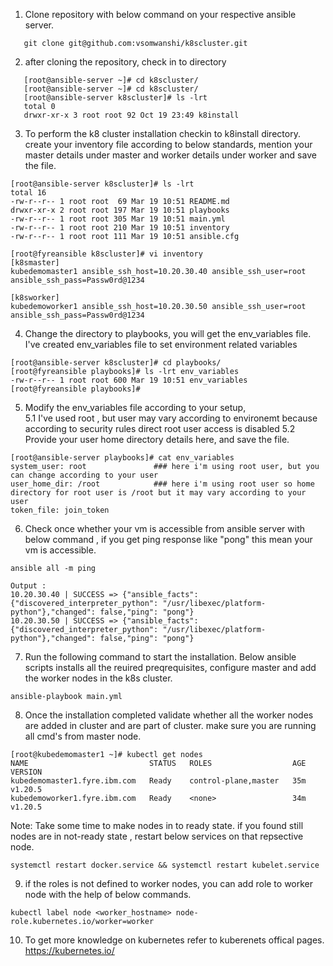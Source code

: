 1. Clone repository with below command on your respective ansible server.
```
   git clone git@github.com:vsomwanshi/k8scluster.git
```

2. after cloning the repository, check in to directory
```
   [root@ansible-server ~]# cd k8scluster/
   [root@ansible-server ~]# cd k8scluster/
   [root@ansible-server k8scluster]# ls -lrt
   total 0
   drwxr-xr-x 3 root root 92 Oct 19 23:49 k8install
```   
   
3.  To perform the k8 cluster installation checkin to k8install directory.
    create your inventory file according to below standards, mention your master 
    details under master and worker details under worker and save the file.
```
[root@ansible-server k8scluster]# ls -lrt
total 16
-rw-r--r-- 1 root root  69 Mar 19 10:51 README.md
drwxr-xr-x 2 root root 197 Mar 19 10:51 playbooks
-rw-r--r-- 1 root root 305 Mar 19 10:51 main.yml
-rw-r--r-- 1 root root 210 Mar 19 10:51 inventory
-rw-r--r-- 1 root root 111 Mar 19 10:51 ansible.cfg

[root@fyreansible k8scluster]# vi inventory 
[k8smaster]
kubedemomaster1 ansible_ssh_host=10.20.30.40 ansible_ssh_user=root ansible_ssh_pass=Passw0rd@1234

[k8sworker]
kubedemoworker1 ansible_ssh_host=10.20.30.50 ansible_ssh_user=root ansible_ssh_pass=Passw0rd@1234
```
4. Change the directory to playbooks, you will get the env_variables file.
   I've created env_variables file to set environment related variables

```
[root@ansible-server k8scluster]# cd playbooks/
[root@fyreansible playbooks]# ls -lrt env_variables 
-rw-r--r-- 1 root root 600 Mar 19 10:51 env_variables
[root@fyreansible playbooks]# 
```

5. Modify the env_variables file according to your setup,  
  5.1 I've used root , but user may vary according to environemt because according to security rules direct root user access is disabled
  5.2 Provide your user home directory details here, and save the file.

```
[root@ansible-server playbooks]# cat env_variables 
system_user: root               ### here i'm using root user, but you can change according to your user
user_home_dir: /root            ### here i'm using root user so home directory for root user is /root but it may vary according to your user
token_file: join_token
```
6. Check once whether your vm is accessible from ansible server with below command , if you get ping response like "pong" this mean your vm is accessible.
```
ansible all -m ping

Output :
10.20.30.40 | SUCCESS => {"ansible_facts": {"discovered_interpreter_python": "/usr/libexec/platform-python"},"changed": false,"ping": "pong"}
10.20.30.50 | SUCCESS => {"ansible_facts": {"discovered_interpreter_python": "/usr/libexec/platform-python"},"changed": false,"ping": "pong"}
```
7. Run the following command to start the installation. Below ansible scripts installs all the reuired preqrequisites, configure master and add the worker nodes in the k8s cluster.
```
ansible-playbook main.yml
```
8. Once the installation completed validate whether all the worker nodes are added in cluster and are part of cluster. make sure you are running all cmd's from master node.
```
[root@kubedemomaster1 ~]# kubectl get nodes
NAME                           STATUS   ROLES                  AGE   VERSION
kubedemomaster1.fyre.ibm.com   Ready    control-plane,master   35m   v1.20.5
kubedemoworker1.fyre.ibm.com   Ready    <none>                 34m   v1.20.5
```
Note: Take some time to make nodes in to ready state. if you found still nodes are in not-ready state , restart below services on that repsective node.
```
systemctl restart docker.service && systemctl restart kubelet.service
```
9. if the roles is not defined to worker nodes, you can add role to worker node with the help of below commands.
```
kubectl label node <worker_hostname> node-role.kubernetes.io/worker=worker
```
10. To get more knowledge on kubernetes refer to kuberenets offical pages.
   https://kubernetes.io/
